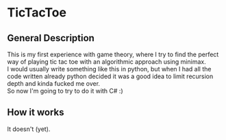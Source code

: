 # TicTacToe

## General Description
This is my first experience with game theory, where I try to find the perfect way of playing tic tac toe with an algorithmic approach using minimax. <br>
I would usually write something like this in python, but when I had all the code written already python decided it was a good idea to limit recursion depth and kinda fucked me over. <br>
So now I'm going to try to do it with C# :)

## How it works
It doesn't (yet).
